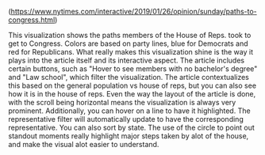 (https://www.nytimes.com/interactive/2019/01/26/opinion/sunday/paths-to-congress.html)

This visualization shows the paths members of the House of Reps. took to get to Congress. Colors are based on party lines, blue for Democrats and red for Republicans. What really makes this visualization shine is the way it plays into the article itself and its interactive aspect. The article includes certain buttons, such as "Hover to see members with no bachelor's degree" and "Law school", which filter the visualization. The article contextualizes this based on the general population vs house of reps, but you can also see how it is in the house of reps. Even the way the layout of the article is done, with the scroll being horizontal means the visualization is always very prominent. Additionally, you can hover on a line to have it highlighted. The representative filter will automatically update to have the corresponding representative. You can also sort by state. The use of the circle to point out standout moments really highlight major steps taken by alot of the house, and make the visual alot easier to understand. 

